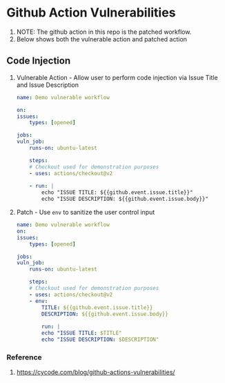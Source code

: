 # Github Action Vulnerabilities
1. NOTE: The github action in this repo is the patched workflow.
2. Below shows both the vulnerable action and patched action
   
## Code Injection
1. Vulnerable Action - Allow user to perform code injection via Issue Title and Issue Description
    ```yaml
    name: Demo vulnerable workflow

    on:
    issues:
        types: [opened]

    jobs:
    vuln_job:
        runs-on: ubuntu-latest

        steps:
        # Checkout used for demonstration purposes
        - uses: actions/checkout@v2
        
        - run: |
            echo "ISSUE TITLE: ${{github.event.issue.title}}"
            echo "ISSUE DESCRIPTION: ${{github.event.issue.body}}"
    ```
2. Patch - Use `env` to sanitize the user control input
    ```yaml
    name: Demo vulnerable workflow
    on:
    issues:
        types: [opened]

    jobs:
    vuln_job:
        runs-on: ubuntu-latest

        steps:
        # Checkout used for demonstration purposes
        - uses: actions/checkout@v2
        - env:
            TITLE: ${{github.event.issue.title}}
            DESCRIPTION: ${{github.event.issue.body}}
            
            run: |
            echo "ISSUE TITLE: $TITLE"
            echo "ISSUE DESCRIPTION: $DESCRIPTION"
    ```

### Reference
1. https://cycode.com/blog/github-actions-vulnerabilities/
